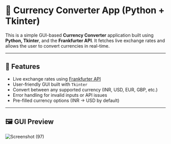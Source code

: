# 💱 Currency Converter App (Python + Tkinter)

This is a simple GUI-based **Currency Converter** application built using **Python, Tkinter**, and the **Frankfurter API**. It fetches live exchange rates and allows the user to convert currencies in real-time.

---

## 🚀 Features

- Live exchange rates using [Frankfurter API](https://www.frankfurter.app/)
- User-friendly GUI built with `Tkinter`
- Convert between any supported currency (INR, USD, EUR, GBP, etc.)
- Error handling for invalid inputs or API issues
- Pre-filled currency options (INR → USD by default)

---

## 🖼️ GUI Preview

![Screenshot (97)](https://github.com/user-attachments/assets/1b7cf732-5081-45b9-b036-85f195c51dbf)

